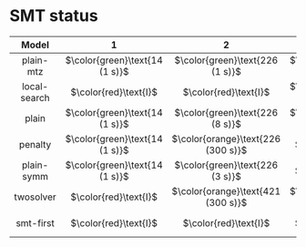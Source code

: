 # SMT status
| $\text{Model}$ | $1$ | $2$ | $3$ | $4$ | $5$ | $6$ | $7$ | $8$ | $9$ | $10$ | $11$ | $12$ | $13$ | $14$ | $15$ | $16$ | $17$ | $18$ | $19$ | $20$ | $21$ |
|:-:| :---:|:---:|:---:|:---:|:---:|:---:|:---:|:---:|:---:|:---:|:---:|:---:|:---:|:---:|:---:|:---:|:---:|:---:|:---:|:---:|:---:|
$\text{plain-mtz}$ | $\color{green}\text{14 (1 s)}$ | $\color{green}\text{226 (1 s)}$ | $\color{green}\text{12 (1 s)}$ | $\color{green}\text{220 (1 s)}$ | $\color{green}\text{206 (1 s)}$ | $\color{green}\text{322 (1 s)}$ | $\color{green}\text{168 (299 s)}$ | $\color{green}\text{186 (1 s)}$ | $\color{green}\text{436 (1 s)}$ | $\color{green}\text{244 (3 s)}$ | $-$ | $-$ | $-$ | $-$ | $-$ | $-$ | $-$ | $-$ | $-$ | $-$ | $-$ | 
$\text{local-search}$ | $\color{red}\text{I}$ | $\color{red}\text{I}$ | $\color{green}\text{12 (1 s)}$ | $\color{orange}\text{220 (300 s)}$ | $-$ | $-$ | $\color{red}\text{I}$ | $\color{orange}\text{186 (300 s)}$ | $\color{orange}\text{436 (300 s)}$ | $-$ | $\color{orange}\text{546 (300 s)}$ | $\color{red}\text{I}$ | $\color{orange}\text{664 (300 s)}$ | $\color{orange}\text{1146 (300 s)}$ | $-$ | $-$ | $-$ | $-$ | $-$ | $-$ | $-$ | 
$\text{plain}$ | $\color{green}\text{14 (1 s)}$ | $\color{green}\text{226 (8 s)}$ | $\color{green}\text{12 (1 s)}$ | $\color{green}\text{220 (1 s)}$ | $\color{green}\text{206 (1 s)}$ | $\color{green}\text{322 (1 s)}$ | $\color{orange}\text{221 (300 s)}$ | $\color{green}\text{186 (2 s)}$ | $\color{green}\text{436 (1 s)}$ | $\color{green}\text{244 (1 s)}$ | $-$ | $-$ | $-$ | $-$ | $-$ | $-$ | $-$ | $-$ | $-$ | $-$ | $-$ | 
$\text{penalty}$ | $\color{green}\text{14 (1 s)}$ | $\color{orange}\text{226 (300 s)}$ | $\color{red}\text{I}$ | $\color{orange}\text{220 (300 s)}$ | $\color{green}\text{206 (1 s)}$ | $\color{orange}\text{322 (300 s)}$ | $\color{orange}\text{215 (300 s)}$ | $\color{orange}\text{186 (300 s)}$ | $\color{orange}\text{436 (300 s)}$ | $\color{orange}\text{244 (300 s)}$ | $-$ | $-$ | $-$ | $-$ | $-$ | $-$ | $-$ | $-$ | $-$ | $-$ | $-$ | 
$\text{plain-symm}$ | $\color{green}\text{14 (1 s)}$ | $\color{green}\text{226 (3 s)}$ | $\color{red}\text{I}$ | $\color{green}\text{220 (2 s)}$ | $\color{green}\text{206 (1 s)}$ | $\color{green}\text{322 (1 s)}$ | $\color{orange}\text{218 (300 s)}$ | $\color{green}\text{186 (2 s)}$ | $\color{green}\text{436 (2 s)}$ | $\color{green}\text{244 (4 s)}$ | $-$ | $-$ | $-$ | $-$ | $-$ | $-$ | $-$ | $-$ | $-$ | $-$ | $-$ | 
$\text{twosolver}$ | $\color{red}\text{I}$ | $\color{orange}\text{421 (300 s)}$ | $\color{green}\text{12 (1 s)}$ | $\color{orange}\text{302 (300 s)}$ | $\color{red}\text{I}$ | $\color{orange}\text{354 (300 s)}$ | $\color{orange}\text{257 (300 s)}$ | $\color{orange}\text{444 (300 s)}$ | $\color{orange}\text{535 (300 s)}$ | $\color{orange}\text{343 (300 s)}$ | $-$ | $-$ | $\color{orange}\text{1504 (300 s)}$ | $-$ | $-$ | $-$ | $-$ | $\color{red}\text{I}$ | $\color{red}\text{I}$ | $-$ | $\color{red}\text{I}$ | 
$\text{smt-first}$ | $\color{red}\text{I}$ | $\color{red}\text{I}$ | $\color{red}\text{I}$ | $\color{green}\text{220 (37 s)}$ | $\color{red}\text{I}$ | $\color{red}\text{I}$ | $\color{red}\text{I}$ | $\color{red}\text{I}$ | $\color{green}\text{436 (199 s)}$ | $\color{green}\text{244 (54 s)}$ | $-$ | $-$ | $-$ | $-$ | $-$ | $-$ | $-$ | $-$ | $-$ | $-$ | $-$ | 
